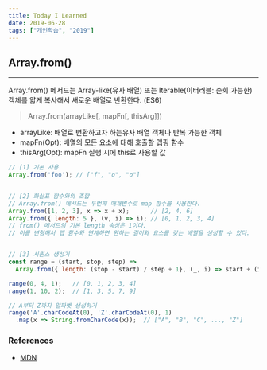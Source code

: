 ```yaml
---
title: Today I Learned　
date: 2019-06-28
tags: ["개인학습", "2019"]
---
```


## Array.from()
---
Array.from() 메서드는 Array-like(유사 배열) 또는 Iterable(이터러블: 순회 가능한) 객체를 얇게 복사해서 새로운 배열로 반환한다. (ES6)

> Array.from(arrayLike[, mapFn[, thisArg]])

* arrayLike: 배열로 변환하고자 하는유사 배열 객체나 반복 가능한 객체
* mapFn(Opt): 배열의 모든 요소에 대해 호출할 맵핑 함수
* thisArg(Opt): mapFn 실행 시에 this로 사용할 값

```javascript
// [1] 기본 사용
Array.from('foo'); // ["f", "o", "o"]


// [2] 화살표 함수와의 조합
// Array.from() 메서드는 두번째 매개변수로 map 함수를 사용한다.
Array.from([1, 2, 3], x => x + x);      // [2, 4, 6]
Array.from({ length: 5 }, (v, i) => i); // [0, 1, 2, 3, 4]
// from() 메서드의 기본 length 속성은 1이다.
// 이를 변형해서 맵 함수와 연계하면 원하는 길이와 요소를 갖는 배열을 생성할 수 있다.


// [3] 시퀀스 생성기
const range = (start, stop, step) =>
  Array.from({ length: (stop - start) / step + 1}, (_, i) => start + (i * step));

range(0, 4, 1);   // [0, 1, 2, 3, 4]
range(1, 10, 2);  // [1, 3, 5, 7, 9]

// A부터 Z까지 알파벳 생성하기
range('A'.charCodeAt(0), 'Z'.charCodeAt(0), 1)
  .map(x => String.fromCharCode(x));  // ["A", "B", "C", ..., "Z"]
```

### References

* [MDN](https://developer.mozilla.org/en-US/docs/Web/JavaScript/Reference/Global_Objects/Array/from)
